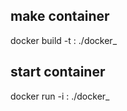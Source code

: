 ## make container 
docker build -t <imageName>:<tag> ./docker_<dirPostfix>

## start container
docker run -i <imageName>:<tag> ./docker_<dirPostfix>